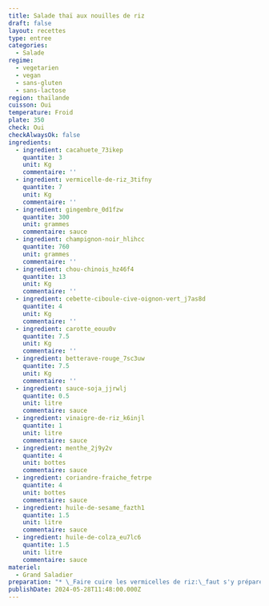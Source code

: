 ```yaml
---
title: Salade thaï aux nouilles de riz
draft: false
layout: recettes
type: entree
categories:
  - Salade
regime:
  - vegetarien
  - vegan
  - sans-gluten
  - sans-lactose
region: thaïlande
cuisson: Oui
temperature: Froid
plate: 350
check: Oui
checkAlwaysOk: false
ingredients:
  - ingredient: cacahuete_73ikep
    quantite: 3
    unit: Kg
    commentaire: ''
  - ingredient: vermicelle-de-riz_3tifny
    quantite: 7
    unit: Kg
    commentaire: ''
  - ingredient: gingembre_0d1fzw
    quantite: 300
    unit: grammes
    commentaire: sauce
  - ingredient: champignon-noir_hlihcc
    quantite: 760
    unit: grammes
    commentaire: ''
  - ingredient: chou-chinois_hz46f4
    quantite: 13
    unit: Kg
    commentaire: ''
  - ingredient: cebette-ciboule-cive-oignon-vert_j7as8d
    quantite: 4
    unit: Kg
    commentaire: ''
  - ingredient: carotte_eouu0v
    quantite: 7.5
    unit: Kg
    commentaire: ''
  - ingredient: betterave-rouge_7sc3uw
    quantite: 7.5
    unit: Kg
    commentaire: ''
  - ingredient: sauce-soja_jjrwlj
    quantite: 0.5
    unit: litre
    commentaire: sauce
  - ingredient: vinaigre-de-riz_k6injl
    quantite: 1
    unit: litre
    commentaire: sauce
  - ingredient: menthe_2j9y2v
    quantite: 4
    unit: bottes
    commentaire: sauce
  - ingredient: coriandre-fraiche_fetrpe
    quantite: 4
    unit: bottes
    commentaire: sauce
  - ingredient: huile-de-sesame_fazth1
    quantite: 1.5
    unit: litre
    commentaire: sauce
  - ingredient: huile-de-colza_eu7lc6
    quantite: 1.5
    unit: litre
    commentaire: sauce
materiel:
  - Grand Saladier
preparation: "* \_Faire cuire les vermicelles de riz:\_faut s'y préparer un peu et être 2 dispo! les vermicelles cuisent en très peu de temps, une fois qu'on les mets dans l'eau, on les sort vite, d'où l'importance d'avoir le poste pour égoutter et refroidir dans l'évier dispo!! et en général, on peut faire des sessions où on cuit entre 2 et 3 kilos à la fois; donc dans une casserole d'eau bouillante, quand ça bout jeter les vermicelles, compter 3min et les égoutter immédiatement et mettre sous l'eau froide la passoire jusqu’à complet refroidissement\n* Ensuite il faut couper\_les betteraves, les carottes, les cébettes, et le choux chinois en tout petit, mini rapé ou bâtonnets, ou à l'économe, selon comment la personne qui gère la recette préfère!\n* Il faut réhydrater\_les champignons noirs dans de l'eau bouillante, une trentaine de minutes suffisent en général, et s'ils sont trop gros quand on les as égoutté, on peut les recouper\n* Concassés\_le cacahuètes\n* \_Tout mélanger\n\n**et préparer la sauce:**\n\n* On coupe en petit les herbes et le gingembre, puis on les mélange aux liquides. Selon les gouts on peut en faire une avec du piment en poudre dedans!"
publishDate: 2024-05-28T11:48:00.000Z
---
```

